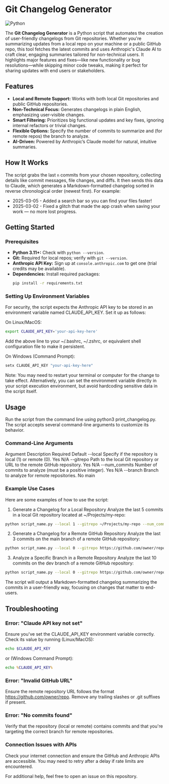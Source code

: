 # Git Changelog Generator

![Python](https://img.shields.io/badge/Python-3.11+-blue.svg)

The **Git Changelog Generator** is a Python script that automates the creation of user-friendly changelogs from Git repositories. Whether you're summarizing updates from a local repo on your machine or a public GitHub repo, this tool fetches the latest commits and uses Anthropic's Claude AI to craft clear, engaging summaries tailored for non-technical users. It highlights major features and fixes—like new functionality or bug resolutions—while skipping minor code tweaks, making it perfect for sharing updates with end users or stakeholders.

## Features

- **Local and Remote Support:** Works with both local Git repositories and public GitHub repositories.
- **Non-Technical Focus:** Generates changelogs in plain English, emphasizing user-visible changes.
- **Smart Filtering:** Prioritizes big functional updates and key fixes, ignoring internal refactors or trivial changes.
- **Flexible Options:** Specify the number of commits to summarize and (for remote repos) the branch to analyze.
- **AI-Driven:** Powered by Anthropic’s Claude model for natural, intuitive summaries.

## How It Works

The script grabs the last `n` commits from your chosen repository, collecting details like commit messages, file changes, and diffs. It then sends this data to Claude, which generates a Markdown-formatted changelog sorted in reverse chronological order (newest first). For example:
- 2025-03-05 - Added a search bar so you can find your files faster!
- 2025-03-02 - Fixed a glitch that made the app crash when saving your work — no more lost progress.

## Getting Started

### Prerequisites

- **Python 3.11+:** Check with `python --version`.
- **Git:** Required for local repos; verify with `git --version`.
- **Anthropic API Key:** Sign up at `console.anthropic.com` to get one (trial credits may be available).
- **Dependencies:** Install required packages:
  ```bash
  pip install -r requirements.txt

### Setting Up Environment Variables
For security, the script expects the Anthropic API key to be stored in an environment variable named CLAUDE_API_KEY. Set it up as follows:

On Linux/MacOS:
  ```bash
  export CLAUDE_API_KEY='your-api-key-here'
  ```

Add the above line to your ~/.bashrc, ~/.zshrc, or equivalent shell configuration file to make it persistent.

On Windows (Command Prompt):
  ```cmd
  setx CLAUDE_API_KEY "your-api-key-here"
  ```

Note: You may need to restart your terminal or computer for the change to take effect.
Alternatively, you can set the environment variable directly in your script execution environment, but avoid hardcoding sensitive data in the script itself.

## Usage
Run the script from the command line using python3 print_changelog.py. The script accepts several command-line arguments to customize its behavior.

### Command-Line Arguments
Argument	Description	Required	Default
--local	Specify if the repository is local (1) or remote (0).	Yes	N/A
--gitrepo	Path to the local Git repository or URL to the remote GitHub repository.	Yes	N/A
--num_commits	Number of commits to analyze (must be a positive integer).	Yes	N/A
--branch	Branch to analyze for remote repositories.	No	main

### Example Use Cases
Here are some examples of how to use the script:

1. Generate a Changelog for a Local Repository
Analyze the last 5 commits in a local Git repository located at ~/Projects/my-repo:
  ```bash
  python script_name.py --local 1 --gitrepo ~/Projects/my-repo --num_commits 5
  ```

2. Generate a Changelog for a Remote GitHub Repository
Analyze the last 3 commits on the main branch of a remote GitHub repository:
  ```bash
  python script_name.py --local 0 --gitrepo https://github.com/owner/repo --num_commits 3
  ```

3. Analyze a Specific Branch in a Remote Repository
Analyze the last 10 commits on the dev branch of a remote GitHub repository:
  ```bash
  python script_name.py --local 0 --gitrepo https://github.com/owner/repo --num_commits 10 --branch dev
  ```

The script will output a Markdown-formatted changelog summarizing the commits in a user-friendly way, focusing on changes that matter to end-users.

## Troubleshooting
### Error: "Claude API key not set"
Ensure you've set the CLAUDE_API_KEY environment variable correctly. Check its value by running
(Linux/MacOS):
  ```bash
  echo $CLAUDE_API_KEY 
  ```
or (Windows Command Prompt):

  ```cmd
  echo %CLAUDE_API_KEY%
  ```

### Error: "Invalid GitHub URL"
Ensure the remote repository URL follows the format https://github.com/owner/repo. Remove any trailing slashes or .git suffixes if present.

### Error: "No commits found"
Verify that the repository (local or remote) contains commits and that you're targeting the correct branch for remote repositories.

### Connection Issues with APIs
Check your internet connection and ensure the GitHub and Anthropic APIs are accessible. You may need to retry after a delay if rate limits are encountered.

For additional help, feel free to open an issue on this repository.
